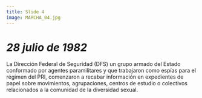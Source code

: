 ```yaml
---
title: Slide 4
image: MARCHA_04.jpg
---
```


# _28 julio de 1982_

La Dirección Federal de Seguridad (DFS) un grupo armado del Estado conformado por agentes paramilitares y que trabajaron como espías para el régimen del PRI, comenzaron a recabar información en expedientes de papel sobre movimientos, agrupaciones, centros de estudio o colectivos relacionados a la comunidad de la diversidad sexual. 
